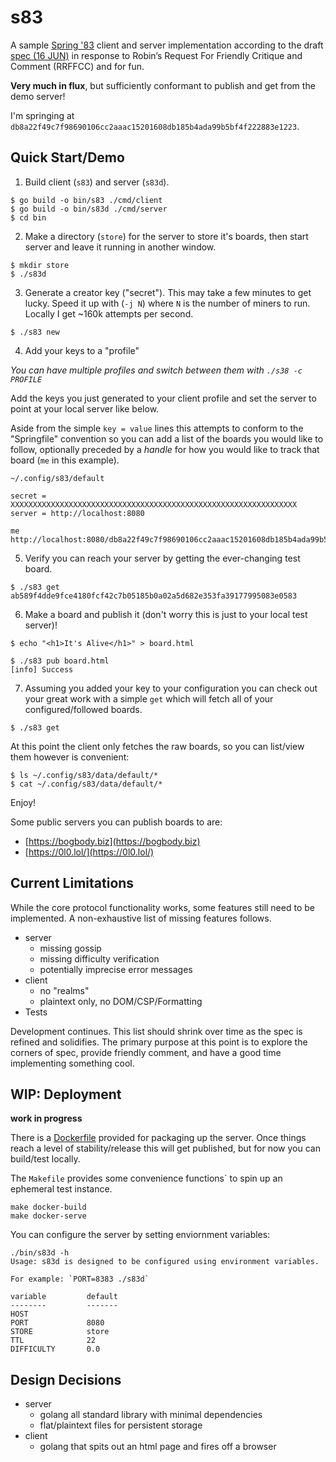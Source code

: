 # s83

A sample [Spring '83](https://www.robinsloan.com/lab/specifying-spring-83/)
client and server implementation according to the draft
[spec (16 JUN)](https://github.com/robinsloan/spring-83-spec/blob/main/draft-20220616.md)
in response to Robin’s Request For Friendly Critique and Comment (RRFFCC) and
for fun.

**Very much in flux**, but sufficiently conformant to publish and get from the
demo server!

I'm springing at `db8a22f49c7f98690106cc2aaac15201608db185b4ada99b5bf4f222883e1223`.

## Quick Start/Demo

1. Build client (`s83`) and server (`s83d`).
```
$ go build -o bin/s83 ./cmd/client
$ go build -o bin/s83d ./cmd/server
$ cd bin
```

2. Make a directory (`store`) for the server to store it's boards, then start server
and leave it running in another window.
```
$ mkdir store
$ ./s83d
```

3. Generate a creator key ("secret"). This may take a few minutes to get lucky.
   Speed it up with (`-j N`) where `N` is the number of miners to run. Locally
   I get ~160k attempts per second.
```
$ ./s83 new
```

4. Add your keys to a "profile"

_You can have multiple profiles and switch between them with `./s38 -c PROFILE`_

Add the keys you just generated to your client profile and set the server to
point at your local server like below.

Aside from the simple `key = value` lines this attempts to conform to the
"Springfile" convention so you can add a list of the boards you would like to
follow, optionally preceded by a _handle_ for how you would like to track that
board (`me` in this example).

`~/.config/s83/default`
```
secret = XXXXXXXXXXXXXXXXXXXXXXXXXXXXXXXXXXXXXXXXXXXXXXXXXXXXXXXXXXXXXXXX
server = http://localhost:8080

me
http://localhost:8080/db8a22f49c7f98690106cc2aaac15201608db185b4ada99b5bf4f222883e1223
```

5. Verify you can reach your server by getting the ever-changing test board.
```
$ ./s83 get ab589f4dde9fce4180fcf42c7b05185b0a02a5d682e353fa39177995083e0583
```

6. Make a board and publish it (don't worry this is just to your local test
   server)!
```
$ echo "<h1>It's Alive</h1>" > board.html

$ ./s83 pub board.html
[info] Success
```

7. Assuming you added your key to your configuration you can check out your great
work with a simple `get` which will fetch all of your configured/followed boards.
```
$ ./s83 get
```

At this point the client only fetches the raw boards, so you can list/view them
however is convenient:
```
$ ls ~/.config/s83/data/default/*
$ cat ~/.config/s83/data/default/*
```

Enjoy!

Some public servers you can publish boards to are:
- [https://bogbody.biz](https://bogbody.biz)
- [https://0l0.lol/](https://0l0.lol/)

## Current Limitations

While the core protocol functionality works, some features still need to be
implemented. A non-exhaustive list of missing features follows.

- server
	- missing gossip
	- missing difficulty verification
	- potentially imprecise error messages
- client
	- no "realms"
	- plaintext only, no DOM/CSP/Formatting
- Tests

Development continues. This list should shrink over time as the spec is refined
and solidifies. The primary purpose at this point is to explore the corners of
spec, provide friendly comment, and have a good time implementing something
cool.

## WIP: Deployment

**work in progress**

There is a [Dockerfile](Dockerfile.server) provided for packaging up the server.
Once things reach a level of stability/release this will get published, but for
now you can build/test locally.

The `Makefile` provides some convenience functions` to spin up an ephemeral test
instance.

```
make docker-build
make docker-serve
```

You can configure the server by setting enviornment variables:

```
./bin/s83d -h
Usage: s83d is designed to be configured using environment variables.

For example: `PORT=8383 ./s83d`

variable         default
--------         -------
HOST
PORT             8080
STORE            store
TTL              22
DIFFICULTY       0.0
```

## Design Decisions

- server
  - golang all standard library with minimal dependencies
  - flat/plaintext files for persistent storage
- client
  - golang that spits out an html page and fires off a browser

